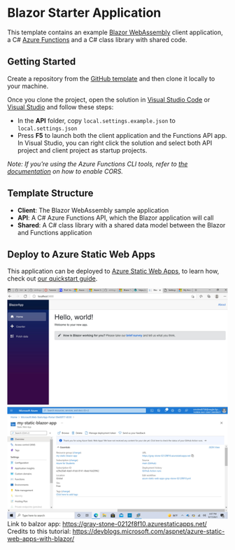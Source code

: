 # Blazor Starter Application

This template contains an example [Blazor WebAssembly](https://docs.microsoft.com/aspnet/core/blazor/?view=aspnetcore-3.1#blazor-webassembly) client application, a C# [Azure Functions](https://docs.microsoft.com/azure/azure-functions/functions-overview) and a C# class library with shared code.

## Getting Started

Create a repository from the [GitHub template](https://docs.github.com/en/enterprise/2.22/user/github/creating-cloning-and-archiving-repositories/creating-a-repository-from-a-template) and then clone it locally to your machine.

Once you clone the project, open the solution in [Visual Studio Code](https://code.visualstudio.com/) or [Visual Studio](https://visualstudio.microsoft.com/vs/preview/vs2022/) and follow these steps:

- In the **API** folder, copy `local.settings.example.json` to `local.settings.json`
- Press **F5** to launch both the client application and the Functions API app. In Visual Studio, you can right click the solution and select both API project and client project as startup projects. 

_Note: If you're using the Azure Functions CLI tools, refer to [the documentation](https://docs.microsoft.com/azure/azure-functions/functions-run-local?tabs=windows%2Ccsharp%2Cbash) on how to enable CORS._

## Template Structure

- **Client**: The Blazor WebAssembly sample application
- **API**: A C# Azure Functions API, which the Blazor application will call
- **Shared**: A C# class library with a shared data model between the Blazor and Functions application

## Deploy to Azure Static Web Apps

This application can be deployed to [Azure Static Web Apps](https://docs.microsoft.com/azure/static-web-apps), to learn how, check out [our quickstart guide](https://aka.ms/blazor-swa/quickstart).

![screenshot](https://github.com/stirlingsites/My-Blazor-App/blob/main/BlazorAppSS.jpg)
![screenshot](https://github.com/stirlingsites/My-Blazor-App/blob/main/BlazorAppAzure.jpg)
Link to balzor app: https://gray-stone-0212f8f10.azurestaticapps.net/
Credits to this tutorial: https://devblogs.microsoft.com/aspnet/azure-static-web-apps-with-blazor/
